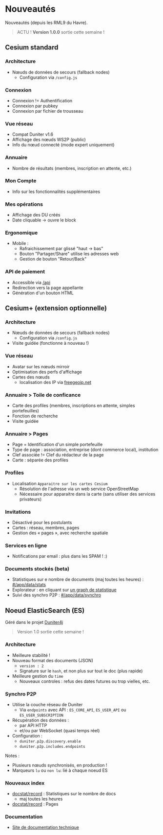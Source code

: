 # Nouveautés

Nouveautés (depuis les RML9 du Havre).

> ACTU ! **Version 1.0.0** sortie cette semaine !

## Cesium standard

### Architecture
- Nœuds de données de secours (fallback nodes)
  * Configuration via `/config.js`

### Connexion
- Connexion != Authentification
- Connexion par pubkey
- Connexion par fichier de trousseau

### Vue réseau
- Compat Duniter v1.6
- Affichage des nœuds WS2P (public)
- Info du nœud connecté (mode expert uniquement)

### Annuaire
- Nombre de résultats (membres, inscription en attente, etc.)

### Mon Compte
- Info sur les fonctionnalités supplémentaires

### Mes opérations
- Affichage des DU créés
- Date cliquable → ouvre le block

### Ergonomique
- Mobile : 
  * Rafraichissement par glissé "haut → bas"
  * Bouton "Partager/Share" utilise les adresses web
  * Gestion de bouton "Retour/Back"

### API de paiement

- Accessible via [/api](https://g1.duniter.fr/api)
- Redirection vers la page appellante
- Génération d'un bouton HTML

## Cesium+ (extension optionnelle)

### Architecture

- Nœuds de données de secours (fallback nodes)
  * Configuration via `/config.js`
- Visite guidée (fonctionne à nouveau !) 

### Vue réseau

- Avatar sur les nœuds mirroir 
- Optimisation des perfs d'affichage
- Cartes des nœuds 
  * localisation des IP via [freegeoip.net](http://freegeoip.net)

### Annuaire > Toile de conficance
 
- Carte des profiles (membres, inscriptions en attente, simples portefeuilles)
- Fonction de recherche
- Visite guidée
 
### Annuaire > Pages 

- Page = Identification d'un simple portefeuille
- Type de page : association, entreprise (dont commerce local), institution
- Clef associée != Clef du rédacteur de la page
- Carte : séparée des profiles

### Profiles

- Localisation `Apparaitre sur les cartes Cesium`
  * Résolution de l'adresse via un web service OpenStreetMap
  * Nécessaire pour apparaitre dans la carte (sans utiliser des services privateurs)

### Invitations
- Désactivé pour les postulants 
- Cartes : réseau, membres, pages
- Gestion des « pages », avec recherche spatiale

### Services en ligne
- Notifications par email : plus dans les SPAM ! :)

### Documents stockés (beta)
- Statistiques sur e nombre de documents (maj toutes les heures) : [#/app/data/stats](https://g1.duniter.fr/#/app/data/stats)
- Explorateur : en cliquant sur [un graph de statistique](https://g1.duniter.fr/#/app/data/stats)
- Suivi des synchro P2P : [#/app/data/synchro](https://g1.duniter.fr/#/app/data/synchro)


## Noeud ElasticSearch (ES)

Géré dans le projet [Duniter4j](https://github.com/duniter/duniter4j)

> Version 1.0 sortie cette semaine !

### Architecture

- Meilleure stabilité !
- Nouveau format des documents (JSON)
  * `version : 2`
  * Signature sur le `hash`, et non plus sur tout le doc (plus rapide)
- Meilleure gestion du `time`
  * Nouveaux controles : refus des dates futures ou trop vielles, etc.
  
### Synchro P2P 
- Utilise la couche réseau de Duniter
  * Via `endpoints` avec API : `ES_CORE_API`, `ES_USER_API` ou `ES_USER_SUBSCRIPTION`
- Récupération des données :
  * par API HTTP
  * et/ou par WebSocket (quasi temps réel)
- Configuration :
  * `duniter.p2p.discovery.enable`
  * `duniter.p2p.includes.endpoints`
    
Notes :
- Plusieurs nœuds synchronisés, en production !
- Marqueurs `lu` ou `non lu`: lié à chaque noeud ES
    
### Nouveaux index

- [docstat/record](https://g1.data.duniter.fr/docstat/record/_search?pretty) : Statistiques sur le nombre de docs
  * maj toutes les heures
- [docstat/record](https://g1.data.duniter.fr/page/record/_search?pretty) : Pages

### Documentation

- [Site de documentation technique](http://doc.e-is.pro/duniter4j)
